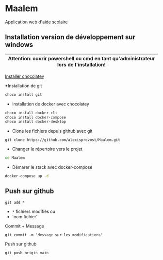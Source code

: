 # Maalem
Application web d'aide scolaire

## Installation version de développement sur windows

| Attention: ouvrir powershell ou cmd en tant qu'administrateur lors de l'installation! |
| --- |

[Installer chocolatey](https://chocolatey.org/install)

*Installation de git
```bash
choco install git
```

* Installation de docker avec chocolatey
```bash
choco install docker-cli
choco install docker-compose
choco install docker-desktop
```
* Clone les fichiers depuis github avec git
```
git clone https://github.com/alexisprovost/Maalem.git
```
* Changer le répertoire vers le projet
```bash
cd Maalem
```
* Démarer le stack avec docker-compose
```bash
docker-compose up -d
```

## Push sur github
```
git add *
```
* `*` fichiers modifiés
ou
* 'nom fichier'

Commit + Message
```
git commit -m "Message sur les modifications"
```

Push sur github
```
git push origin main
```

